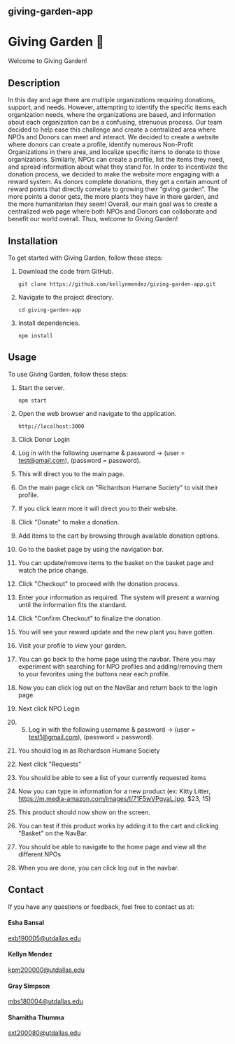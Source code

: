 ## giving-garden-app
 
# Giving Garden 🌱

Welcome to Giving Garden!

##
## Description

In this day and age there are multiple organizations requiring donations, support, and needs. However, attempting to identify the specific items each organization needs, where the organizations are based, and information about each organization can be a confusing, strenuous process. Our team decided to help ease this challenge and create a centralized area where NPOs and Donors can meet and interact. We decided to create a website where donors can create a profile, identify numerous Non-Profit Organizations in there area, and localize specific items to donate to those organizations. Similarly, NPOs can create a profile, list the items they need, and spread information about what they stand for. In order to incentivize the donation process, we decided to make the website more engaging with a reward system. As donors complete donations, they get a certain amount of reward points that directly correlate to growing their “giving garden”. The more points a donor gets, the more plants they have in there garden, and the more humanitarian they seem! Overall, our main goal was to create a centralized web page where both NPOs and Donors can collaborate and benefit our world overall. Thus, welcome to Giving Garden!

##
## Installation

To get started with Giving Garden, follow these steps:

1. Download the code from GitHub.
    ```
    git clone https://github.com/kellynmendez/giving-garden-app.git
    ```

2. Navigate to the project directory.
    ```
    cd giving-garden-app
    ```
    
3. Install dependencies.
     ```
    npm install
    ```
    
##
## Usage


To use Giving Garden, follow these steps:

1. Start the server.
     ```
    npm start
    ```
    

2. Open the web browser and navigate to the application.
    ```
    http://localhost:3000
    ```
    

4. Click Donor Login
5. Log in with the following username & password -> (user = test@gmail.com), (password = password).
6. This will direct you to the main page.
7. On the main page click on "Richardson Humane Society" to visit their profile.
8. If you click learn more it will direct you to their website.
9. Click "Donate" to make a donation.
10. Add items to the cart by browsing through available donation options.
11. Go to the basket page by using the navigation bar.
12. You can update/remove items to the basket on the basket page and watch the price change.
13. Click "Checkout" to proceed with the donation process.
14. Enter your information as required. The system will present a warning until the information fits the standard.
15. Click "Confirm Checkout" to finalize the donation.
16. You will see your reward update and the new plant you have gotten.
17. Visit your profile to view your garden.
18. You can go back to the home page using the navbar. There you may experiment with searching for NPO profiles and adding/removing them to your favorites using the buttons near each profile.
19. Now you can click log out on the NavBar and return back to the login page
20. Next click NPO Login
21. 5. Log in with the following username & password -> (user = test1@gmail.com), (password = password).
22. You should log in as Richardson Humane Society
23. Next click "Requests"
24. You should be able to see a list of your currently requested items
25. Now you can type in information for a new product (ex: Kitty Litter, https://m.media-amazon.com/images/I/71F5wVPgyaL.jpg, $23, 15)
26. This product should now show on the screen.
27. You can test if this product works by adding it to the cart and clicking "Basket" on the NavBar.
28. You should be able to navigate to the home page and view all the different NPOs
29. When you are done, you can click log out in the navbar.


## 
## Contact

If you have any questions or feedback, feel free to contact us at:

#### Esha Bansal
exb190005@utdallas.edu

#### Kellyn Mendez
kpm200000@utdallas.edu

#### Gray Simpson
mbs180004@utdallas.edu

#### Shamitha Thumma
sxt200080@utdallas.edu
